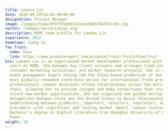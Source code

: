 ```yaml
---
title: Leeann Lin
date: 2018-09-29T14:41:38+06:00
designation: Project Manager
image: /images/team/9fbff81dde22a1aae56e574b7b7cc9b.jpg
vector: /images/vectors/kiwi.svg
description: MZMC team profile for Leeann Lin
experience: 2012
hometown: Jiang Xi
fav_fruit:
  name: Kiwi
  link: https://www.producereport.com/produce/fresh-fruits/kiwifruit
bio: Leeann Lin is an experienced market development professional with over 10
  years at MZMC. She manages key client accounts and arranges trade promotions,
  consumer marketing activities, and market research projects. She is also an
  event management expert having led the China-based production of one of the
  most globally renowned conference series for international fresh produce
  professionals. Leeann maintains strong relationships across the entire value
  chain, allowing her to provide insight and make connections that reveal and
  unlock new market opportunities. She has organized and guided multiple trade
  delegations between China and the United States to build relationships and
  understanding between producers, importers, retailers, regulators, and service
  providers--with significant and lasting market impact. Leeann received her
  bachelor's degree in English Literature from Shanghai University of Electric
  Power.
weight: 10
---
```

